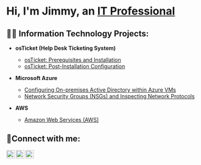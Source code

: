 <h1>Hi, I'm Jimmy, an <a href="www.linkedin.com/in/jimmy-fevrier-67738585">IT Professional</a></h1>

<h2>👨‍💻 Information Technology Projects:</h2>

- <b>osTicket (Help Desk Ticketing System)</b>
  - [osTicket: Prerequisites and Installation](https://github.com/Jimmyfevrier/osticket-prereqs.git)
  - [osTicket: Post-Installation Configuration](https://github.com/Jimmyfevrier/osTicket--Post-installation/blob/470b8d16f438f74d5bdd612cdba5d4df72b1fa9b/README.md)
 
- <b>Microsoft Azure</b>
  - [Configuring On-premises Active Directory within Azure VMs](https://github.com/Jimmyfevrier/Configuring-On-premises-Active-Directory-within-Azure-VMs.git)
  - [Network Security Groups (NSGs) and Inspecting Network Protocols](https://github.com/Jimmyfevrier/Network-Security-Groups-NSGs-and-Inspecting-Network-Protocols/blob/c3fc9c800e5a895dc67be940df64c2384cc870fc/README.md)

- <b>AWS</b>
  - [Amazon Web Services (AWS)](https://github.com/Jimmyfevrier/Amazon-Web-Services/blob/6ff9c2e2322bcc6c52e465dc80a3fa3074bb977f/README.md)
<h2>🤳Connect with me:</h2>

[<img align="left" alt="Josh | Twitter" width="22px" src="https://cdn.jsdelivr.net/npm/simple-icons@v3/icons/twitter.svg" />][twitter]
[<img align="left" alt="Josh | LinkedIn" width="22px" src="https://cdn.jsdelivr.net/npm/simple-icons@v3/icons/linkedin.svg" />][linkedin]
[<img align="left" alt="Josh | Instagram" width="22px" src="https://cdn.jsdelivr.net/npm/simple-icons@v3/icons/instagram.svg" />][instagram]

[twitter]: https://twitter.com/Josh
[instagram]: https://www.instagram.com/Josh
[linkedin]: https://linkedin.com/in/Josh
